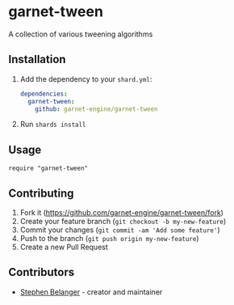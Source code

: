 # garnet-tween

A collection of various tweening algorithms

## Installation

1. Add the dependency to your `shard.yml`:

   ```yaml
   dependencies:
     garnet-tween:
       github: garnet-engine/garnet-tween
   ```

2. Run `shards install`

## Usage

```crystal
require "garnet-tween"
```

## Contributing

1. Fork it (<https://github.com/garnet-engine/garnet-tween/fork>)
2. Create your feature branch (`git checkout -b my-new-feature`)
3. Commit your changes (`git commit -am 'Add some feature'`)
4. Push to the branch (`git push origin my-new-feature`)
5. Create a new Pull Request

## Contributors

- [Stephen Belanger](https://github.com/qard) - creator and maintainer
